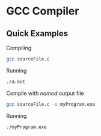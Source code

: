 # GCC Compiler

## Quick Examples

Compiling

```bash
gcc sourceFile.c
```

Running

```bash
./a.out
```

Compile with _named_ output file
```bash
gcc sourceFile.c -o myProgram.exe
```

Running
```bash
./myProgram.exe
```